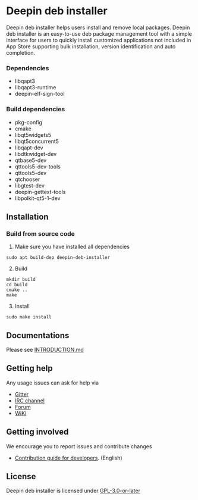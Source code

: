 # Deepin deb installer

Deepin deb installer helps users install and remove local packages. Deepin deb installer is an easy-to-use deb package management tool with a simple interface for users to quickly install customized applications not included in App Store supporting bulk installation, version identification and auto completion.

### Dependencies

- libqapt3
- libqapt3-runtime
- deepin-elf-sign-tool

### Build dependencies

- pkg-config
- cmake
- libqt5widgets5
- libqt5concurrent5
- libqapt-dev
- libdtkwidget-dev
- qtbase5-dev
- qttools5-dev-tools
- qttools5-dev
- qtchooser
- libgtest-dev
- deepin-gettext-tools
- libpolkit-qt5-1-dev

## Installation

### Build from source code

1. Make sure you have installed all dependencies

```shell
sudo apt build-dep deepin-deb-installer
```

2. Build

```shell
mkdir build
cd build
cmake ..
make
```

3. Install

```shell
sudo make install
```

## Documentations

Please see [INTRODUCTION.md](./INTRODUCTION.md)

## Getting help

Any usage issues can ask for help via

* [Gitter](https://gitter.im/orgs/linuxdeepin/rooms)
* [IRC channel](https://webchat.freenode.net/?channels=deepin)
* [Forum](https://bbs.deepin.org)
* [WiKi](https://wiki.deepin.org/)

## Getting involved

We encourage you to report issues and contribute changes

* [Contribution guide for developers](https://github.com/linuxdeepin/developer-center/wiki/Contribution-Guidelines-for-Developers-en). (English)

## License

Deepin deb installer is licensed under [GPL-3.0-or-later](LICENSE)
